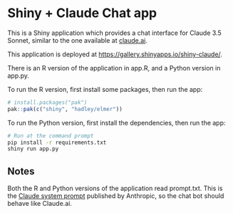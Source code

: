 Shiny + Claude Chat app
=======================

This is a Shiny application which provides a chat interface for Claude 3.5 Sonnet, similar to the one available at [claude.ai](https://claude.ai/).

This application is deployed at https://gallery.shinyapps.io/shiny-claude/.

There is an R version of the application in app.R, and a Python version in app.py.

To run the R version, first install some packages, then run the app:

```R
# install.packages("pak")
pak::pak(c("shiny", "hadley/elmer"))
```


To run the Python version, first install the dependencies, then run the app:

```bash
# Run at the command prompt
pip install -r requirements.txt
shiny run app.py
```


## Notes

Both the R and Python versions of the application read prompt.txt. This is the [Claude system prompt](https://docs.anthropic.com/en/release-notes/system-prompts#sept-9th-2024) published by Anthropic, so the chat bot should behave like Claude.ai.
